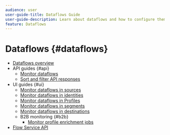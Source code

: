 ```yaml
---
audience: user
user-guide-title: Dataflows Guide
user-guide-description: Learn about dataflows and how to configure them across different services.
feature: Dataflows
---
```


# Dataflows {#dataflows}

- [Dataflows overview](./home.md)
- API guides {#api}
  - [Monitor dataflows](./api/monitor.md)
  - [Sort and filter API responses](./api/sort-and-filter.md)
- UI guides {#ui}
  - [Monitor dataflows in sources](./ui/monitor-sources.md)
  - [Monitor dataflows in identities](./ui/monitor-identities.md)
  - [Monitor dataflows in Profiles](./ui/monitor-profiles.md)
  - [Monitor dataflows in segments](./ui/monitor-segments.md)
  - [Monitor dataflows in destinations](./ui/monitor-destinations.md)
  - B2B monitoring {#b2b}
    - [Monitor profile enrichment jobs](./ui/b2b/monitor-profile-enrichment.md)
- [Flow Service API](https://www.adobe.io/experience-platform-apis/references/flow-service/)